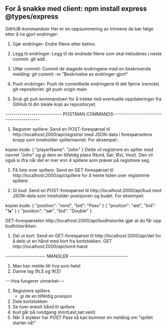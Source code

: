For å snakke med client:
npm install express @types/express
-------------------------------------------------------
GitHUB-kommandoer
Her er en oppsummering av trinnene de bør følge etter å ha gjort endringer:

1. Gjør endringer: Endre filene etter behov.
2. Legg til endringer: Legg til de endrede filene som skal inkluderes i neste commit:
git add .

1. Utfør commit: Commit de stagede endringene med en beskrivende melding:
git commit -m "Beskrivelse av endringer gjort"

1. Push endringer: Push de committede endringene til det fjerne (remote) git-repositoriet:
git push origin main
2. Bruk git pull-kommandoen for å trekke ned eventuelle oppdateringer fra GitHub til din lokale kopi av repositoryet. 

---------------------------- POSTMAN COMMANDS-----------------------------------------
1. Registrer spillere: Send en POST-forespørsel til http://localhost:2000/api/registrer med JSON-data i forespørselens kropp som inneholder spillernavnet. For eksempel::

kopier kode:
{
    "playerName": "John"
}
Dette vil registrere en spiller med navnet "John" og gi dem en tilfeldig plass (Nord, Sør, Øst, Vest). Den vil også si ifra når det er mer enn 4 spillere som prøver på registrere seg.

1. Få liste over spillere: Send en GET-forespørsel til http://localhost:2000/api/spillere for å hente listen over registrerte spillere.

1. Gi bud: Send en POST-forespørsel til http://localhost:2000/api/bud med JSON-data som inneholder posisjonen og budet. For eksempel:

kopier kode:
{
    "position": "nord",
    "bid": "Pass"
}
{
    "position": "øst",
    "bid": "1♠"
}
{
    "position": "sør",
    "bid": "Double"
}

GET-forespørselen http://localhost:2000/api/budhistorikk gjør at du får opp budhistorikken.

1. Del ut kort: Send en GET-forespørsel til http://localhost:2000/api/del for å dele ut en hånd med kort fra kortstokken.
GET http://localhost:2000/api/nord-hand

-------------------- MANGLER -----------------------------
1. Man kan melde litt hva som helst
2. Danne lag (N,S og W,E)



---Hva fungerer utmerket---
1. Registrere spillere
    - gi de en tilfeldig posisjon
2. Dele kortstokken
3. Se hver enkelt hånd til spillere
4. bud går på rundgang (nord,øst,sør,vest)
5. Når 3 stykker har POST Pass så kan kommer en melding om "spillet starter nå!"